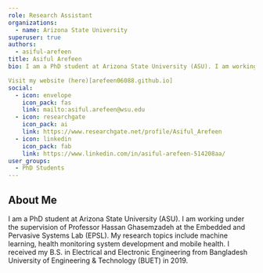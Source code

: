 ```yaml
---
role: Research Assistant
organizations:
  - name: Arizona State University
superuser: true
authors:
  - asiful-arefeen
title: Asiful Arefeen
bio: I am a PhD student at Arizona State University (ASU). I am working under the supervision of Professor Hassan Ghasemzadeh at the Embedded and Pervasive Systems Lab (EPSL). My research topics include machine learning, health monitoring system development and mobile health. I received my B.S. in Electrical and Electronic Engineering from Bangladesh University of Engineering & Technology (BUET) in 2019.

Visit my website (here)[arefeen06088.github.io]
social:
  - icon: envelope
    icon_pack: fas
    link: mailto:asiful.arefeen@wsu.edu
  - icon: researchgate
    icon_pack: ai
    link: https://www.researchgate.net/profile/Asiful_Arefeen
  - icon: linkedin
    icon_pack: fab
    link: https://www.linkedin.com/in/asiful-arefeen-514208aa/
user_groups:
  - PhD Students
---
```

## About Me

I am a PhD student at Arizona State University (ASU). I am working under the supervision of Professor Hassan Ghasemzadeh at the Embedded and Pervasive Systems Lab (EPSL). My research topics include machine learning, health monitoring system development and mobile health. I received my B.S. in Electrical and Electronic Engineering from Bangladesh University of Engineering & Technology (BUET) in 2019.